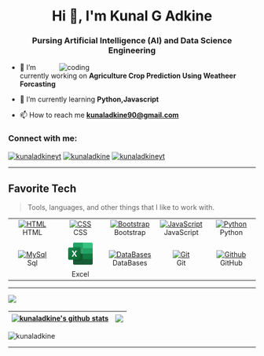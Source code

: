 <h1 align="center">Hi 👋, I'm Kunal G Adkine</h1>
<h3 align="center"> Pursing Artificial Intelligence (AI) and Data Science Engineering</h3>

<img align="right" alt="coding" width="400" src="https://user-images.githubusercontent.com/55389276/140866485-8fb1c876-9a8f-4d6a-98dc-08c4981eaf70.gif">


- 🔭 I’m currently working on **Agriculture Crop Prediction Using Weatheer Forcasting**

- 🌱 I’m currently learning **Python,Javascript**

- 📫 How to reach me **kunaladkine90@gmail.com**

<h3 align="left">Connect with me:</h3>
<p align="left">
<a href="https://codepen.io/kunaladkineyt" target="blank"><img align="center" src="https://raw.githubusercontent.com/rahuldkjain/github-profile-readme-generator/master/src/images/icons/Social/codepen.svg" alt="kunaladkineyt" height="30" width="40" /></a>
<a href="https://linkedin.com/in/kunaladkine" target="blank"><img align="center" src="https://raw.githubusercontent.com/rahuldkjain/github-profile-readme-generator/master/src/images/icons/Social/linked-in-alt.svg" alt="kunaladkine" height="30" width="40" /></a>
<a href="https://instagram.com/kunaladkineyt" target="blank"><img align="center" src="https://raw.githubusercontent.com/rahuldkjain/github-profile-readme-generator/master/src/images/icons/Social/instagram.svg" alt="kunaladkineyt" height="30" width="40" /></a>
</p>

---

<h2 align="left" id="#">Favorite Tech</h2>

> Tools, languages, and other things that I like to work with.

<table align="center">
    <tr>
        <td align="center" width="96"> <a href="#"> <img src="https://img.icons8.com/color/48/000000/html-5--v1.png"
                    width="48" height="48" alt="HTML " /> </a>
            <br>HTML
        </td>
        <td align="center" width="96"> <a href="#"> <img src="https://img.icons8.com/color/48/000000/css3.png"
                    width="48" height="48" alt="CSS" /> </a>
            <br>CSS
        </td>
        <td align="center" width="96">
            <a href="#">
                <img src="https://cdn.worldvectorlogo.com/logos/bootstrap-4.svg" width="48" height="48"
                    alt="Bootstrap" />
            </a>
            <br>Bootstrap
        </td>
        <td align="center" width="96">
            <a href="#">
                <img src="https://upload.wikimedia.org/wikipedia/commons/thumb/9/99/Unofficial_JavaScript_logo_2.svg/1024px-Unofficial_JavaScript_logo_2.svg.png"
                    width="48" height="48" alt="JavaScript" />
            </a>
            <br>JavaScript
        </td>
        <td align="center" width="96">
            <a href="#">
                <img src="https://upload.wikimedia.org/wikipedia/commons/thumb/c/c3/Python-logo-notext.svg/1200px-Python-logo-notext.svg.png"
                    width="48" height="48" alt="Python" />
            </a>
            <br>Python
        </td>
    <tr>
        <td align="center" width="96">
            <a href="#">
                <img src="https://upload.wikimedia.org/wikipedia/commons/thumb/4/44/SQL_%D0%BB%D0%BE%D0%B3%D0%BE%D1%82%D0%B8%D0%BF.png/640px-SQL_%D0%BB%D0%BE%D0%B3%D0%BE%D1%82%D0%B8%D0%BF.png"
                    width="48" height="48" alt="MySql" />
            </a>
            <br>Sql
        </td>
        <td align="center" width="96">
            <a href="#">
                <img src="https://github.com/Hassan-Shoayb/Hassan-Shoayb.github.io/blob/main/images/excel.png"
                    width="60" height="60" alt="Excel" />
            </a>
            <br>Excel
        </td>
        <td align="center" width="96">
            <a href="#">
                <img src="https://img.icons8.com/external-flaticons-flat-flat-icons/64/000000/external-database-100-most-used-icons-flaticons-flat-flat-icons-2.png"
                    width="60" height="60" alt="DataBases" />
            </a>
            <br>DataBases
        </td>
        <td align="center" width="96">
            <a href="#">
                <img src="https://upload.wikimedia.org/wikipedia/commons/thumb/3/3f/Git_icon.svg/1200px-Git_icon.svg.png"
                    width="55" height="55" alt="Git" />
            </a>
            <br>Git
        </td>
        <td align="center" width="96">
            <a href="#">
                <img src="https://upload.wikimedia.org/wikipedia/commons/thumb/9/95/Font_Awesome_5_brands_github.svg/640px-Font_Awesome_5_brands_github.svg.png"
                    width="55" height="55" alt="Github" />
            </a>
            <br>GitHub
        </td>
</table>

---

![](https://komarev.com/ghpvc/?username=kunaladkine&color=green)

| <a href="https://github.com/kunaladkine/github-readme-stats"><img align="center" src="https://github-readme-stats.vercel.app/api?username=kunaladkine&show_icons=true&include_all_commits=true&theme=buefy&hide_border=true" alt="kunaladkine's github stats" /></a> | <a href="https://github.com/kunaladkine/github-readme-stats"><img align="center" src="https://github-readme-stats.vercel.app/api/top-langs/?username=kunaladkine&layout=compact&theme=buefy&hide_border=true" /></a> |
| ------------- | ------------- | 
<img align="center" src="https://github-readme-streak-stats.herokuapp.com/?user=kunaladkine&" alt="kunaladkine" />

---
